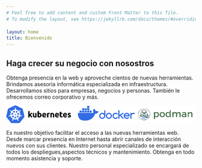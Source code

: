 ```yaml
---
# Feel free to add content and custom Front Matter to this file.
# To modify the layout, see https://jekyllrb.com/docs/themes/#overriding-theme-defaults

layout: home
title: Bienvenido
---
```


## Haga crecer su negocio con nosostros

Obtenga presencia en la web y aproveche cientos de nuevas herramientas.
Brindamos asesoría informática especializada en infraestructura. 
Desarrollamos sitios para empresas, negocios y personas. También le ofrecemos correo corporativo y más.

![stack](assets/img/stack.png)

Es nuestro objetivo facilitar el acceso a las nuevas herramientas web. Desde marcar presencia en Internet hasta abrir canales de interacción nuevos con sus clientes. Nuestro personal especializado se encargará de todos los despliegues,aspectos técnicos y mantenimiento. Obtenga en todo momento asistencia y soporte.
